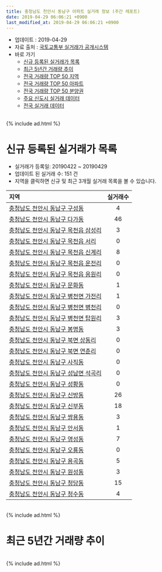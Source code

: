 ```yaml
---
title: 충청남도 천안시 동남구 아파트 실거래 정보 (주간 레포트)
date: 2019-04-29 06:06:21 +0900
last_modified_at: 2019-04-29 06:06:21 +0900
---
```


* 업데이트 : 2019-04-29
* 자료 출처 : [국토교통부 실거래가 공개시스템](http://rt.molit.go.kr)
* 바로 가기
    * [신규 등록된 실거래가 목록](#신규-등록된-실거래가-목록)
    * [최근 5년간 거래량 추이](#최근-5년간-거래량-추이)
    * [전국 거래량 TOP 50 지역](https://inasie.github.io/apt-trade-info/최근-3개월-전국에서-가장-거래가-많이-발생한-지역)
    * [전국 거래량 TOP 50 아파트](https://inasie.github.io/apt-trade-info/최근-3개월-전국에서-가장-거래가-많이-발생한-아파트)
    * [전국 거래량 TOP 50 분양권](https://inasie.github.io/apt-trade-info/최근-3개월-전국에서-가장-거래가-많이-발생한-분양권)
    * [주요 신도시 실거래 데이터](https://inasie.github.io/apt-trade-info/주요-신도시)
    * [전국 실거래 데이터](https://inasie.github.io/apt-trade-info/전국)

<br>
{% include ad.html %}
<br>

# 신규 등록된 실거래가 목록
* 실거래가 등록일: 20190422 ~ 20190429
* 업데이트 된 실거래 수: 151 건
* 지역을 클릭하면 신규 및 최근 3개월 실거래 목록을 볼 수 있습니다.


|지역|실거래수|
|:---|:---:|
|[충청남도 천안시 동남구 구성동](https://inasie.github.io/apt-trade-info/충청남도-천안시-동남구-구성동)|4|
|[충청남도 천안시 동남구 다가동](https://inasie.github.io/apt-trade-info/충청남도-천안시-동남구-다가동)|46|
|[충청남도 천안시 동남구 목천읍 삼성리](https://inasie.github.io/apt-trade-info/충청남도-천안시-동남구-목천읍-삼성리)|3|
|[충청남도 천안시 동남구 목천읍 서리](https://inasie.github.io/apt-trade-info/충청남도-천안시-동남구-목천읍-서리)|0|
|[충청남도 천안시 동남구 목천읍 신계리](https://inasie.github.io/apt-trade-info/충청남도-천안시-동남구-목천읍-신계리)|8|
|[충청남도 천안시 동남구 목천읍 운전리](https://inasie.github.io/apt-trade-info/충청남도-천안시-동남구-목천읍-운전리)|0|
|[충청남도 천안시 동남구 목천읍 응원리](https://inasie.github.io/apt-trade-info/충청남도-천안시-동남구-목천읍-응원리)|0|
|[충청남도 천안시 동남구 문화동](https://inasie.github.io/apt-trade-info/충청남도-천안시-동남구-문화동)|1|
|[충청남도 천안시 동남구 병천면 가전리](https://inasie.github.io/apt-trade-info/충청남도-천안시-동남구-병천면-가전리)|1|
|[충청남도 천안시 동남구 병천면 병천리](https://inasie.github.io/apt-trade-info/충청남도-천안시-동남구-병천면-병천리)|0|
|[충청남도 천안시 동남구 병천면 탑원리](https://inasie.github.io/apt-trade-info/충청남도-천안시-동남구-병천면-탑원리)|3|
|[충청남도 천안시 동남구 봉명동](https://inasie.github.io/apt-trade-info/충청남도-천안시-동남구-봉명동)|3|
|[충청남도 천안시 동남구 북면 상동리](https://inasie.github.io/apt-trade-info/충청남도-천안시-동남구-북면-상동리)|0|
|[충청남도 천안시 동남구 북면 연춘리](https://inasie.github.io/apt-trade-info/충청남도-천안시-동남구-북면-연춘리)|0|
|[충청남도 천안시 동남구 사직동](https://inasie.github.io/apt-trade-info/충청남도-천안시-동남구-사직동)|0|
|[충청남도 천안시 동남구 성남면 석곡리](https://inasie.github.io/apt-trade-info/충청남도-천안시-동남구-성남면-석곡리)|0|
|[충청남도 천안시 동남구 성황동](https://inasie.github.io/apt-trade-info/충청남도-천안시-동남구-성황동)|0|
|[충청남도 천안시 동남구 신방동](https://inasie.github.io/apt-trade-info/충청남도-천안시-동남구-신방동)|26|
|[충청남도 천안시 동남구 신부동](https://inasie.github.io/apt-trade-info/충청남도-천안시-동남구-신부동)|18|
|[충청남도 천안시 동남구 쌍용동](https://inasie.github.io/apt-trade-info/충청남도-천안시-동남구-쌍용동)|3|
|[충청남도 천안시 동남구 안서동](https://inasie.github.io/apt-trade-info/충청남도-천안시-동남구-안서동)|1|
|[충청남도 천안시 동남구 영성동](https://inasie.github.io/apt-trade-info/충청남도-천안시-동남구-영성동)|7|
|[충청남도 천안시 동남구 오룡동](https://inasie.github.io/apt-trade-info/충청남도-천안시-동남구-오룡동)|0|
|[충청남도 천안시 동남구 용곡동](https://inasie.github.io/apt-trade-info/충청남도-천안시-동남구-용곡동)|5|
|[충청남도 천안시 동남구 원성동](https://inasie.github.io/apt-trade-info/충청남도-천안시-동남구-원성동)|3|
|[충청남도 천안시 동남구 청당동](https://inasie.github.io/apt-trade-info/충청남도-천안시-동남구-청당동)|15|
|[충청남도 천안시 동남구 청수동](https://inasie.github.io/apt-trade-info/충청남도-천안시-동남구-청수동)|4|


<br>
{% include ad.html %}
<br>

# 최근 5년간 거래량 추이


<div style="width:100%;">
    <canvas id="deal_progress" height="200"></canvas>
</div>

<script>
new Chart(document.getElementById("deal_progress"), {
    type: 'line',
    data: {
        labels: ['201404','201405','201406','201407','201408','201409','201410','201411','201412','201501','201502','201503','201504','201505','201506','201507','201508','201509','201510','201511','201512','201601','201602','201603','201604','201605','201606','201607','201608','201609','201610','201611','201612','201701','201702','201703','201704','201705','201706','201707','201708','201709','201710','201711','201712','201801','201802','201803','201804','201805','201806','201807','201808','201809','201810','201811','201812','201901','201902','201903','201904'],
        datasets: [{
            label: '매매',
            pointRadius: 1,
            data: [354, 366, 344, 397, 449, 463, 405, 302, 340, 362, 304, 432, 350, 275, 270, 261, 288, 257, 329, 245, 250, 185, 182, 273, 256, 235, 244, 239, 272, 230, 288, 243, 204, 182, 201, 266, 209, 256, 292, 237, 249, 238, 216, 213, 231, 266, 253, 405, 280, 255, 330, 240, 225, 241, 253, 241, 185, 212, 217, 315, 113],
            borderColor: "rgba(255, 201, 14, 1)",
            backgroundColor: "rgba(255, 201, 14, 0.5)",
            fill: false,
            lineTension: 0
        },{
            label: '전월세',
            pointRadius: 1,
            data: [342, 308, 305, 292, 317, 322, 341, 238, 244, 305, 311, 327, 259, 246, 326, 293, 288, 276, 308, 219, 300, 317, 275, 292, 265, 231, 247, 253, 251, 212, 256, 220, 180, 206, 369, 253, 197, 189, 213, 236, 266, 254, 218, 229, 267, 270, 281, 292, 237, 285, 331, 311, 359, 236, 277, 263, 243, 303, 287, 215, 126],
            borderColor: "rgba(0, 141, 185, 1)",
            backgroundColor: "rgba(0, 141, 185, 0.5)",
            fill: false,
            lineTension: 0
        }
        ]
    },
    options: {
        responsive: true,
        title: {
            display: false
        },
        tooltips: {
            mode: 'index',
            intersect: false
        },
        hover: {
            mode: 'nearest',
            intersect: true
        },
        scales: {
            xAxes: [{
                display: true,
                scaleLabel: {
                    display: true,
                    labelString: '년/월'
                }
            }],
            yAxes: [{
                display: true,
                ticks: {
                    suggestedMin: 0,
                },
                scaleLabel: {
                    display: true,
                    labelString: '실거래 수'
                }
            }]
        }
    }
});

</script>


<br>
{% include ad.html %}
<br>

